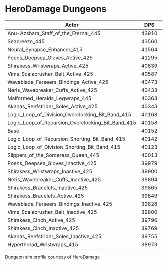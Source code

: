 # HeroDamage Dungeons
| Actor | DPS | Increase |
|---|:---:|:---:|
|Anu-Azshara_Staff_of_the_Eternal_445|43910|9.36%|
|Seabreeze_445|43560|8.49%|
|Neural_Synapse_Enhancer_415|41564|3.52%|
|Poens_Deepsea_Gloves_Active_425|41295|2.85%|
|Shirakess_Wristwraps_Active_425|40839|1.71%|
|Vims_Scalecrusher_Belt_Active_425|40587|1.08%|
|Waveblade_Farseers_Bindings_Active_425|40473|0.80%|
|Neris_Wavebreaker_Cuffs_Active_425|40433|0.70%|
|Malformed_Heralds_Legwraps_445|40363|0.53%|
|Akanas_Reefstrider_Soles_Active_425|40343|0.48%|
|Logic_Loop_of_Division_Overclocking_Bit_Band_415|40168|0.04%|
|Logic_Loop_of_Recursion_Overclocking_Bit_Band_415|40158|0.01%|
|Base|40152|0.00%|
|Logic_Loop_of_Recursion_Shorting_Bit_Band_415|40142|-0.03%|
|Logic_Loop_of_Division_Shorting_Bit_Band_415|40123|-0.07%|
|Slippers_of_the_Sorceress_Queen_445|40013|-0.35%|
|Poens_Deepsea_Gloves_Inactive_425|39979|-0.43%|
|Shirakess_Wristwraps_Inactive_425|39900|-0.63%|
|Neris_Wavebreaker_Cuffs_Inactive_425|39894|-0.64%|
|Shirakess_Bracelets_Inactive_425|39865|-0.71%|
|Shirakess_Bracelets_Active_425|39849|-0.75%|
|Waveblade_Farseers_Bindings_Inactive_425|39828|-0.81%|
|Vims_Scalecrusher_Belt_Inactive_425|39800|-0.88%|
|Shirakess_Cinch_Active_425|39796|-0.89%|
|Shirakess_Cinch_Inactive_425|39769|-0.95%|
|Akanas_Reefstrider_Soles_Inactive_425|39755|-0.99%|
|Hyperthread_Wristwraps_415|38973|-2.94%|

 Dungeon sim profile courtesy of [HeroDamage](https://www.herodamage.com/)